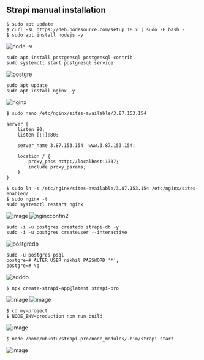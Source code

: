 ## Strapi manual installation
```
$ sudo apt update
$ curl -sL https://deb.nodesource.com/setup_18.x | sudo -E bash -
$ sudo apt install nodejs -y
```
![node -v](https://github.com/nikhilk1699/strapi_installation/assets/109533285/ca8150bd-2825-4506-bd42-d8f26cdf4710)

```
sudo apt install postgresql postgresql-contrib
sudo systemctl start postgresql.service
```
![postgre](https://github.com/nikhilk1699/strapi_installation/assets/109533285/a4dc0b0e-3644-42a9-9553-7ae049c942ac)

```
sudo apt update
sudo apt install nginx -y
```
![nginx](https://github.com/nikhilk1699/strapi_installation/assets/109533285/76b28bb8-870e-4532-a756-42293eef34c0)

```
$ sudo nano /etc/nginx/sites-available/3.87.153.154
```
```
server {
    listen 80;
    listen [::]:80;

    server_name 3.87.153.154  www.3.87.153.154;
        
    location / {
        proxy_pass http://localhost:1337;
        include proxy_params;
    }
}
```
```
$ sudo ln -s /etc/nginx/sites-available/3.87.153.154 /etc/nginx/sites-enabled/
$ sudo nginx -t
sudo systemctl restart nginx
```
![image](https://github.com/nikhilk1699/strapi_installation/assets/109533285/3a8c925f-384f-47a5-ab34-8432b6f3b58c)
![nginxconfin2](https://github.com/nikhilk1699/strapi_installation/assets/109533285/a1deed0d-6d21-47e0-9d81-c32c9e5fc138)

```
sudo -i -u postgres createdb strapi-db -y
sudo -i -u postgres createuser --interactive
```
![postgredb](https://github.com/nikhilk1699/strapi_installation/assets/109533285/1f439bdf-0047-4907-8b97-f5c0db1f7f44)

```
sudo -u postgres psql
postgre=# ALTER USER nikhil PASSWORD '*';
postgre=# \q
```
![adddb](https://github.com/nikhilk1699/strapi_installation/assets/109533285/0b241a70-f1e1-474f-b5bb-f8c43cf17547)

```
$ npx create-strapi-app@latest strapi-pro
```
![image](https://github.com/nikhilk1699/strapi_installation/assets/109533285/09cac9c2-0740-4fca-99d0-21913eac3fb6)
![image](https://github.com/nikhilk1699/strapi_installation/assets/109533285/77861f44-4346-4993-b79c-fd827940ef4c)

```
$ cd my-project
$ NODE_ENV=production npm run build
```
![image](https://github.com/nikhilk1699/strapi_installation/assets/109533285/e16eb32d-1c6b-4590-ad56-60d56573c2b9)

```
$ node /home/ubuntu/strapi-pro/node_modules/.bin/strapi start
```
![image](https://github.com/nikhilk1699/strapi_installation/assets/109533285/817bc9f3-7e6d-4d72-9689-12d31e6455f0)


 




